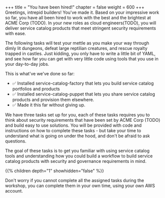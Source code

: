 +++
title = "You have been hired!"
chapter = false
weight = 600
+++
Greetings, intrepid builders! You've made it.  Based on your impressive work so far, you have all been hired to work with the best and the brightest at ACME Corp (TODO). In your new roles as cloud engineers(TODO), you will deliver service catalog products that meet stringent security requirements with ease.

The following tasks will test your mettle as you make your way through dimly lit dungeons, defeat large reptilian creatures, and rescue royalty trapped in castles. Just kidding, you only have to write a little bit of YAML, and see how far you can get with very little code using tools that you  use in your day-to-day jobs.

This is  what've we've done so far:

* ✅ Installed service-catalog-factory that lets you build service catalog portfolios and products
* ✅ Installed service-catalog-puppet that lets you share service catalog products and provision them elsewhere.
* ✅ Made it this far without giving up.

We have three tasks set up for you, each of these tasks requires you to think about security requirements that have been set by ACME Corp (TODO) and build easy to use solutions. You will be provided with code and instructions on how to complete these tasks - but take your time to understand what is going on under the hood, and don't be afraid to ask questions.

The goal of these tasks is to get you familiar with using service catalog tools and understanding how you could build a workflow to build service catalog products with security and governance requirements in mind.

{{% children depth="1" showhidden="false" %}}

Don't worry if you cannot complete all the assigned tasks during the workshop, you can complete them in your own time, using your own AWS account.

